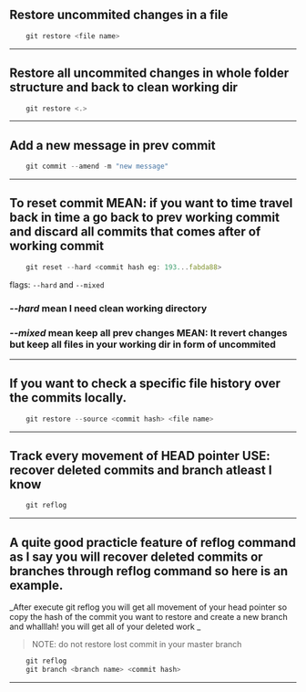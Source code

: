 ## Restore uncommited changes in a file

```js
    git restore <file name>
```

---

## Restore all uncommited changes in whole folder structure and back to clean working dir

```js
    git restore <.>
```

---

## Add a new message in prev commit

```js
    git commit --amend -m "new message"
```

---

## To reset commit **MEAN: if you want to time travel back in time a go back to prev working commit and discard all commits that comes after of working commit**

```js
    git reset --hard <commit hash eg: 193...fabda88>
```

flags: `--hard` and `--mixed`

### _--hard_ mean I need clean working directory

### _--mixed_ mean keep all prev changes **MEAN: It revert changes but keep all files in your working dir in form of uncommited**

---

## If you want to check a specific file history over the commits locally.

```js
    git restore --source <commit hash> <file name>
```

---

## Track every movement of HEAD pointer **USE: recover deleted commits and branch atleast I know**

```js
    git reflog
```

---

## A quite good practicle feature of reflog command as I say you will recover deleted commits or branches through reflog command so here is an example.

_After execute git reflog you will get all movement of your head pointer so copy the hash of the commit you want to restore and create a new branch and whalllah! you will get all of your deleted work _

> NOTE: do not restore lost commit in your master branch

```js
    git reflog
    git branch <branch name> <commit hash>
```

---
